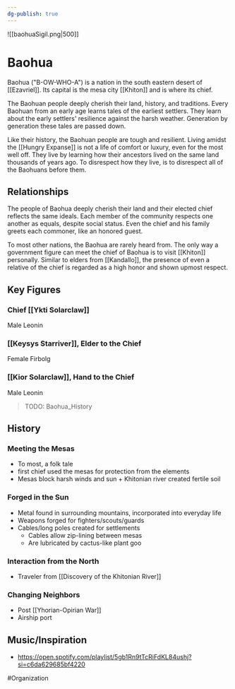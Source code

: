 ```yaml
---
dg-publish: true
---
```


![[baohuaSigil.png|500]]
# Baohua
Baohua ("B-OW-WHO-A") is a nation in the south eastern desert of [[Ezavriel]]. Its capital is the mesa city [[Khiton]] and is where its chief. 

The Baohuan people deeply cherish their land, history, and traditions. Every Baohuan from an early age learns tales of the earliest settlers. They learn about the early settlers' resilience against the harsh weather. Generation by generation these tales are passed down. 

Like their history, the Baohuan people are tough and resilient. Living amidst the [[Hungry Expanse]] is not a life of comfort or luxury, even for the most well off. They live by learning how their ancestors lived on the same land thousands of years ago. To disrespect how they live, is to disrespect all of the Baohuans before them. 

## Relationships
The people of Baohua deeply cherish their land and their elected chief reflects the same ideals. Each member of the community respects one another as equals, despite social status. Even the chief and his family greets each commoner, like an honored guest.  

To most other nations, the Baohua are rarely heard from. The only way a government figure can meet the chief of Baohua is to visit [[Khiton]] personally.  Similar to elders from [[Kandallo]], the presence of even a relative of the chief is regarded as a high honor and shown upmost respect. 

## Key Figures
### Chief [[Ykti Solarclaw]] 
Male Leonin

### [[Keysys Starriver]], Elder to the Chief
Female Firbolg

### [[Kior Solarclaw]], Hand to the Chief
Male Leonin

> TODO: Baohua_History
## History
### Meeting the Mesas
- To most, a folk tale
- first chief used the mesas for protection from the elements 
- Mesas block harsh winds and sun + Khitonian river created fertile soil 

### Forged in the Sun
- Metal found in surrounding mountains, incorporated into everyday life
- Weapons forged for fighters/scouts/guards
- Cables/long poles created for settlements
	- Cables allow zip-lining between mesas 
	- Are lubricated by cactus-like plant goo

### Interaction from the North
- Traveler from [[Discovery of the Khitonian River]]

### Changing Neighbors
- Post [[Yhorian-Opirian War]]
- Airship port

## Music/Inspiration
- https://open.spotify.com/playlist/5gb1Rn9tTcRiFdKL84ushj?si=c6da629685bf4220

#Organization